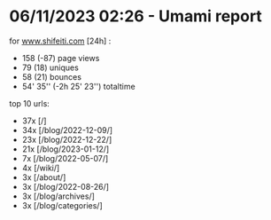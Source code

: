 # 06/11/2023 02:26 - Umami report
for www.shifeiti.com [24h] :

 - 158 (-87) page views
 - 79 (18) uniques
 - 58 (21) bounces
 - 54' 35'' (-2h 25' 23'') totaltime


top 10 urls:
 - 37x [/]
 - 34x [/blog/2022-12-09/]
 - 23x [/blog/2022-12-22/]
 - 21x [/blog/2023-01-12/]
 - 7x [/blog/2022-05-07/]
 - 4x [/wiki/]
 - 3x [/about/]
 - 3x [/blog/2022-08-26/]
 - 3x [/blog/archives/]
 - 3x [/blog/categories/]



